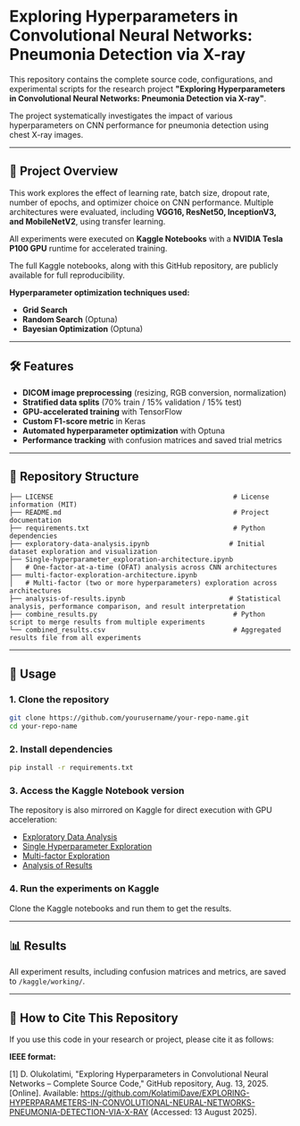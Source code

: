 # Exploring Hyperparameters in Convolutional Neural Networks: Pneumonia Detection via X-ray

This repository contains the complete source code, configurations, and experimental scripts for the research project **"Exploring Hyperparameters in Convolutional Neural Networks: Pneumonia Detection via X-ray"**.

The project systematically investigates the impact of various hyperparameters on CNN performance for pneumonia detection using chest X-ray images.

---

## 📄 Project Overview

This work explores the effect of learning rate, batch size, dropout rate, number of epochs, and optimizer choice on CNN performance. Multiple architectures were evaluated, including **VGG16, ResNet50, InceptionV3, and MobileNetV2**, using transfer learning.

All experiments were executed on **Kaggle Notebooks** with a **NVIDIA Tesla P100 GPU** runtime for accelerated training.

The full Kaggle notebooks, along with this GitHub repository, are publicly available for full reproducibility.

**Hyperparameter optimization techniques used:**
- **Grid Search**
- **Random Search** (Optuna)
- **Bayesian Optimization** (Optuna)

---

## 🛠 Features

- **DICOM image preprocessing** (resizing, RGB conversion, normalization)
- **Stratified data splits** (70% train / 15% validation / 15% test)
- **GPU-accelerated training** with TensorFlow
- **Custom F1-score metric** in Keras
- **Automated hyperparameter optimization** with Optuna
- **Performance tracking** with confusion matrices and saved trial metrics

---

## 📂 Repository Structure

```
├── LICENSE                                             # License information (MIT)
├── README.md                                           # Project documentation
├── requirements.txt                                    # Python dependencies
├── exploratory-data-analysis.ipynb                    # Initial dataset exploration and visualization
├── Single-hyperparameter_exploration-architecture.ipynb
│   # One-factor-at-a-time (OFAT) analysis across CNN architectures
├── multi-factor-exploration-architecture.ipynb
│   # Multi-factor (two or more hyperparameters) exploration across architectures
├── analysis-of-results.ipynb                          # Statistical analysis, performance comparison, and result interpretation
├── combine_results.py                                  # Python script to merge results from multiple experiments
└── combined_results.csv                                # Aggregated results file from all experiments
```

---

## 🚀 Usage

### 1. Clone the repository

```bash
git clone https://github.com/yourusername/your-repo-name.git
cd your-repo-name
```

### 2. Install dependencies

```bash
pip install -r requirements.txt
```

### 3. Access the Kaggle Notebook version

The repository is also mirrored on Kaggle for direct execution with GPU acceleration:

- [Exploratory Data Analysis](https://www.kaggle.com/code/kolatimidavid/exploratory-data-analysis)
- [Single Hyperparameter Exploration](https://www.kaggle.com/code/kolatimidavid/single-hyperparameter-exploration-architecture)
- [Multi-factor Exploration](https://www.kaggle.com/code/kolatimidavid/multi-factor-exploration-architecture)
- [Analysis of Results](https://www.kaggle.com/code/kolatimidavid/analysis-of-results)

### 4. Run the experiments on Kaggle

Clone the Kaggle notebooks and run them to get the results.

---

## 📊 Results

All experiment results, including confusion matrices and metrics, are saved to `/kaggle/working/`.

---

## 📖 How to Cite This Repository

If you use this code in your research or project, please cite it as follows:

**IEEE format:**

[1] D. Olukolatimi, "Exploring Hyperparameters in Convolutional Neural Networks – Complete Source Code," GitHub repository, Aug. 13, 2025. [Online]. Available: https://github.com/KolatimiDave/EXPLORING-HYPERPARAMETERS-IN-CONVOLUTIONAL-NEURAL-NETWORKS-PNEUMONIA-DETECTION-VIA-X-RAY (Accessed: 13 August 2025).
